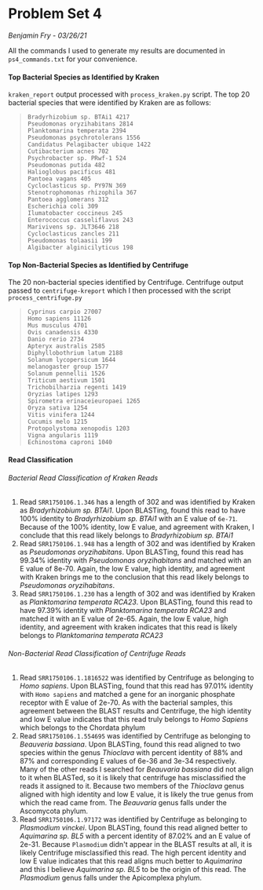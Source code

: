 # Problem Set 4

*Benjamin Fry - 03/26/21*

All the commands I used to generate my results are documented in `ps4_commands.txt` for your convenience.



#### Top Bacterial Species as Identified by Kraken

`kraken_report` output processed with `process_kraken.py` script. The top 20 bacterial species that were identified by Kraken are as follows:

>```
>Bradyrhizobium sp. BTAi1 4217
>Pseudomonas oryzihabitans 2814
>Planktomarina temperata 2394
>Pseudomonas psychrotolerans 1556
>Candidatus Pelagibacter ubique 1422
>Cutibacterium acnes 702
>Psychrobacter sp. PRwf-1 524
>Pseudomonas putida 482
>Halioglobus pacificus 481
>Pantoea vagans 405
>Cycloclasticus sp. PY97N 369
>Stenotrophomonas rhizophila 367
>Pantoea agglomerans 312
>Escherichia coli 309
>Ilumatobacter coccineus 245
>Enterococcus casseliflavus 243
>Marivivens sp. JLT3646 218
>Cycloclasticus zancles 211
>Pseudomonas tolaasii 199
>Algibacter alginicilyticus 198
>```



#### Top Non-Bacterial Species as Identified by Centrifuge

The 20 non-bacterial species identified by Centrifuge. Centrifuge output passed to `centrifuge-kreport` which I then processed with the script `process_centrifuge.py`

> ```
> Cyprinus carpio 27007
> Homo sapiens 11126
> Mus musculus 4701
> Ovis canadensis 4330
> Danio rerio 2734
> Apteryx australis 2585
> Diphyllobothrium latum 2188
> Solanum lycopersicum 1644
> melanogaster group 1577
> Solanum pennellii 1526
> Triticum aestivum 1501
> Trichobilharzia regenti 1419
> Oryzias latipes 1293
> Spirometra erinaceieuropaei 1265
> Oryza sativa 1254
> Vitis vinifera 1244
> Cucumis melo 1215
> Protopolystoma xenopodis 1203
> Vigna angularis 1119
> Echinostoma caproni 1040
> ```



#### Read Classification

###### Bacterial Read Classification of Kraken Reads

1.  Read `SRR1750106.1.346` has a length of 302 and was identified by Kraken as *Bradyrhizobium sp. BTAi1*. Upon BLASTing, found this read to have 100% identity to *Bradyrhizobium sp. BTAi1* with an E value of `6e-71`. Because of the 100% identity, low E value, and agreement with Kraken, I conclude that this read likely belongs to *Bradyrhizobium sp. BTAi1*
2.  Read `SRR1750106.1.948` has a length of 302 and was identified by Kraken as *Pseudomonas oryzihabitans*. Upon BLASTing, found this read has 99.34% identity with *Pseudomonas oryzihabitans* and matched with an E value of 8e-70. Again, the low E value, high identity, and agreement with Kraken brings me to the conclusion that this read likely belongs to *Pseudomonas oryzihabitans*.
3.  Read `SRR1750106.1.230` has a length of 302 and was identified by Kraken as *Planktomarina temperata RCA23*. Upon BLASTing, found this read to have 97.39% identity with *Planktomarina temperata RCA23* and matched it with an E value of 2e-65. Again, the low E value, high identity, and agreement with kraken indicates that this read is likely belongs to *Planktomarina temperata RCA23*

###### Non-Bacterial Read Classification of Centrifuge Reads

1. Read `SRR1750106.1.1816522` was identified by Centrifuge as belonging to *Homo sapiens*. Upon BLASTing, found that this read has 97.01% identity with `Homo sapiens`  and matched a gene for an inorganic phosphate receptor with E value of 2e-70.  As with the bacterial samples, this agreement between the BLAST results and Centrifuge, the high identity and low E value indicates that this read truly belongs to *Homo Sapiens* which belongs to the Chordata phylum
2.  Read `SRR1750106.1.554695` was identified by Centrifuge as belonging to *Beauveria bassiana*. Upon BLASTing, found this read aligned to two species within the genus *Thioclava* with percent identity of 88% and 87% and corresponding E values of 6e-36 and 3e-34 respectively. Many of the other reads I searched for *Beauvaria bassiana* did not align to it when BLASTed, so it is likely that centrifuge has misclassified the reads it assigned to it. Because two members of the *Thioclava* genus aligned with high identity and low E value, it is likely the true genus from which the read came from. The *Beauvaria* genus falls under the Ascomycota phylum.
3.  Read `SRR1750106.1.97172` was identified by Centrifuge as belonging to *Plasmodium vinckei*. Upon BLASTing, found this read aligned better to *Aquimarina sp. BL5* with a percent identity of 87.02% and an E value of 2e-31. Because `Plasmodium` didn't appear in the BLAST results at all, it is likely Centrifuge misclassified this read. The high percent identity and low E value indicates that this read aligns much better to *Aquimarina* and this I believe *Aquimarina sp. BL5* to be the origin of this read. The *Plasmodium* genus falls under the Apicomplexa phylum.



